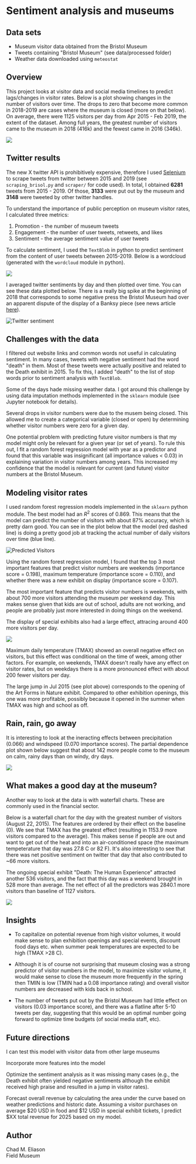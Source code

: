 # Sentiment analysis and museums

## Data sets

- Museum visitor data obtained from the Bristol Museum [](https://opendata.bristol.gov.uk)
- Tweets containing "Bristol Museum" (see data/processed folder)
- Weather data downloaded using `meteostat`

## Overview

This project looks at visitor data and social media timelines to predict lags/changes in visitor rates. Below is a plot showing changes in the number of visitors over time. The drops to zero that become more common in 2018-2019 are cases where the museum is closed (more on that below). On average, there were 1125 visitors per day from Apr 2015 - Feb 2019, the extent of the dataset. Among full years, the greatest number of visitors came to the museum in 2018 (416k) and the fewest came in 2016 (346k). 

![](figs/visitors_bristol.png)

## Twitter results

The new X twitter API is prohibitively expensive, therefore I used [Selenium](https://github.com/godkingjay/selenium-twitter-scraper) to scrape tweets from twitter between 2015 and 2019 (see `scraping_brisol.py` and `scraper/` for code used). In total, I obtained __6281__ tweets from 2015 - 2019. Of those, __3133__ were put out by the museum and __3148__ were tweeted by other twitter handles.

To understand the importance of public perception on museum visitor rates, I calculated three metrics:

1. Promotion - the number of museum tweets
2. Engagement - the number of user tweets, retweets, and likes
3. Sentiment - the average sentiment value of user tweets

To calculate sentiment, I used the `TextBlob` in python to predict sentiment from the content of user tweets between 2015-2019. Below is a wordcloud (generated with the `wordcloud` module in python).

![](figs/wordcloud.png)

I averaged twitter sentiments by day and then plotted over time. You can see these data plotted below. There is a really big spike at the beginning of 2018 that corresponds to some negative press the Bristol Museum had over an apparent dispute of the display of a Banksy piece (see news article [here](https://www.bbc.com/news/uk-england-bristol-42708000)).

![Twitter sentiment](figs/timeline_sentiment_bristol.png)

## Challenges with the data

I filtered out website links and common words not useful in calculating sentiment. In many cases, tweets with negative sentiment had the word "death" in them. Most of these tweets were actually positive and related to the Death exhibit in 2015. To fix this, I added "death" to the list of stop words prior to sentiment analysis with `TextBlob`. 

Some of the days hade missing weather data. I got around this challenge by using data imputation methods implemented in the `sklearn` module (see Jupyter notebook for details).

Several drops in visitor numbers were due to the musem being closed. This allowed me to create a categorical variable (closed or open) by determining whether visitor numbers were zero for a given day.

One potential problem with predicting future visitor numbers is that my model might only be relevant for a given year (or set of years). To rule this out, I fit a random forest regression model with year as a predictor and found that this variable was insignificant (all importance values < 0.03) in explaining variation in visitor numbers among years. This increased my confidence that the model is relevant for current (and future) visitor numbers at the Bristol Museum.

## Modeling visitor rates

I used random forest regression models implemented in the `sklearn` python module. The best model had an $R^2$ scores of 0.869. This means that the model can predict the number of visitors with about 87% accuracy, which is pretty darn good. You can see in the plot below that the model (red dashed line) is doing a pretty good job at tracking the actual number of daily visitors over time (blue line).

![Predicted Visitors](figs/visitors_predicted.png)

Using the random forest regression model, I found that the top 3 most important features that predict visitor numbers are weekends (importance score = 0.198), maximum temperature (importance score = 0.110), and whether there was a new exhibit on display (importance score = 0.107).

The most important feature that predicts visitor numbers is weekends, with about 700 more visitors attending the museum per weekend day. This makes sense given that kids are out of school, adults are not working, and people are probably just more interested in doing things on the weekend.

The display of special exhibits also had a large effect, attracing around 400 more visitors per day.

![](figs/pdp_weekend.png)

Maximum daily temperature (TMAX) showed an overall negative effect on visitors, but this effect was conditional on the time of week, among other factors. For example, on weekends, TMAX doesn't really have any effect on visitor rates, but on weekdays there is a more pronounced effect with about 200 fewer visitors per day.

<!-- ![](figs/pdp_weekend_tmax.png) -->

The large jump in Jul 2015 (see plot above) corresponds to the opening of the Art Forms in Nature exhibit. Compared to other exhibition openings, this one was more profitable, possibly because it opened in the summer when TMAX was high and school as off.

## Rain, rain, go away

It is interesting to look at the ineracting effects between precipitation (0.066) and windspeed (0.070 importance scores). The partial dependence plot shown below suggest that about 142 more people come to the museum on calm, rainy days than on windy, dry days.

![](figs/pdp_wspd_prcp.png)

## What makes a good day at the museum?

Another way to look at the data is with waterfall charts. These are commonly used in the financial sector.

Below is a waterfall chart for the day with the greatest number of visitors (August 22, 2015). The features are ordered by their effect on the baseline (0). We see that TMAX has the greatest effect (resulting in 1153.9 more visitors compared to the average). This makes sense if people are out and want to get out of the heat and into an air-conditioned space (the maximum tempeterature that day was 27.8 C or 82 F). It's also interesting to see that there was net positive sentiment on twitter that day that also contributed to ~66 more visitors.

The ongoing special exhibit "Death: The Human Experience" attracted another 536 visitors, and the fact that this day was a weekend brought in 528 more than average. The net effect of all the predictors was 2840.1 more visitors than baseline of 1127 visitors.

![](figs/waterfall_max.png)

## Insights

- To capitalize on potential revenue from high visitor volumes, it would make sense to plan exhibition openings and special events, discount food days etc. when summer peak temperatures are expected to be high (TMAX >28 C).

- Although it is of course not surprising that museum closing was a strong predictor of visitor numbers in the model, to maximize visitor volume, it would make sense to close the museum more frequently in the spring then TMIN is low (TMIN had a 0.08 importance rating) and overall visitor numbers are decreased with kids back in school.

- The number of tweets put out by the Bristol Museum had little effect on visitors (0.03 importance score), and there was a flatline after 5-10 tweets per day, suggesting that this would be an optimal number going forward to optimize time budgets (of social media staff, etc).

## Future directions

I can test this model with visitor data from other large museums

Incorporate more features into the model

Optimize the sentiment analysis as it was missing many cases (e.g., the Death exhibit often yielded negative sentiments although the exhibit received high praise and resulted in a jump in visitor rates).

Forecast overall revenue by calculating the area under the curve based on weather predictions and historic date. Assuming a visitor purchases on average $20 USD in food and $12 USD in special exhibit tickets, I predict $XX total revenue for 2025 based on my model.

<!-- maybe 1/10 people buy a ticket?? -->

## Author

Chad M. Eliason  
Field Museum
